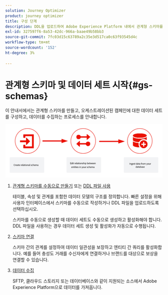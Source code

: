 ```yaml
---
solution: Journey Optimizer
product: journey optimizer
title: 구성 단계
description: DDL을 업로드하여 Adobe Experience Platform 내에서 관계형 스키마를 만드는 방법을 알아봅니다
exl-id: 327597f6-8a53-42dc-966a-baae49b58bb3
source-git-commit: 7fc03d15c63789a2c35e3d517ca0c63f93545d4c
workflow-type: tm+mt
source-wordcount: '152'
ht-degree: 3%

---
```



# 관계형 스키마 및 데이터 세트 시작{#gs-schemas}

이 안내서에서는 관계형 스키마를 만들고, 오케스트레이션된 캠페인에 대한 데이터 세트를 구성하고, 데이터를 수집하는 프로세스를 안내합니다.

![](assets/do-not-localize/schema_admin.png)

1. [관계형 스키마를 수동으로 만들기](manual-schema.md) 또는 [DDL 파일 사용](file-upload-schema.md)

   테이블, 속성 및 관계를 포함한 데이터 모델의 구조를 정의합니다. 빠른 설정을 위해 사용자 인터페이스에서 스키마를 수동으로 작성하거나 DDL 파일을 업로드하도록 선택하십시오.

   스키마를 수동으로 생성할 때 데이터 세트도 수동으로 생성하고 활성화해야 합니다. DDL 파일을 사용하는 경우 데이터 세트 생성 및 활성화가 자동으로 수행됩니다.

1. [스키마 연결](file-upload-schema.md)

   스키마 간의 관계를 설정하여 데이터 일관성을 보장하고 엔티티 간 쿼리를 활성화합니다. 예를 들어 충성도 거래를 수신자에게 연결하거나 브랜드를 대상으로 보상을 연결할 수 있습니다.

1. [데이터 수집](ingest-data.md)

   SFTP, 클라우드 스토리지 또는 데이터베이스와 같이 지원되는 소스에서 Adobe Experience Platform으로 데이터를 가져옵니다.

